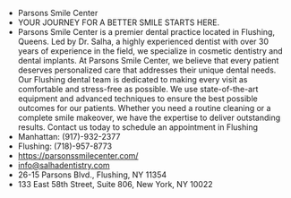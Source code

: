 - Parsons Smile Center
- YOUR JOURNEY FOR A BETTER SMILE STARTS HERE.
- Parsons Smile Center is a premier dental practice located in Flushing, Queens. Led by Dr. Salha, a highly experienced dentist with over 30 years of experience in the field, we specialize in cosmetic dentistry and dental implants. At Parsons Smile Center, we believe that every patient deserves personalized care that addresses their unique dental needs. Our Flushing dental team is dedicated to making every visit as comfortable and stress-free as possible. We use state-of-the-art equipment and advanced techniques to ensure the best possible outcomes for our patients. Whether you need a routine cleaning or a complete smile makeover, we have the expertise to deliver outstanding results. Contact us today to schedule an appointment in Flushing
- Manhattan: (917)-932-2377
- Flushing: (718)-957-8773
- https://parsonssmilecenter.com/
- info@salhadentistry.com
- 26-15 Parsons Blvd., Flushing, NY 11354
- 133 East 58th Street, Suite 806, New York, NY 10022

